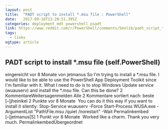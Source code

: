 ```yaml
---
layout: post 
title:  "PADT script to install *.msu file : PowerShell" 
date:   2017-09-18T13:20:51.395Z 
categories: deployment mdt powershell psadt 
link: https://www.reddit.com/r/PowerShell/comments/5mxlib/padt_script_to_install_msu_file/ 
tags:
  - links
ogtype: article 
---
```


## PADT script to install *.msu file (self.PowerShell)
eingereicht vor 8 Monate von jetmanus
So I'm trying to install a *.msu file. I would like to be able to use the PowerShell App Deployment Toolkit since I'm familiar with it. What I need to do is to stop Windows Update service (wuauserv) and install the *.msu file. Can this be done?
2 KommentareWeitersagenmelden
Alle 2 Kommentare
sortiert nach: beste
[–]jheinikel 2 Punkte vor 8 Monate 
You can do it this way if you want to install it silently:
Stop-Service wuauserv -Force
Start-Process WUSA.exe -ArgumentList "Path\File.msu /quiet /norestart" -Wait
Permalinkembed
[–]jetmanus[S] 1 Punkt vor 8 Monate 
Worked like a charm. Thank you very much.
PermalinkembedÜbergeordnet